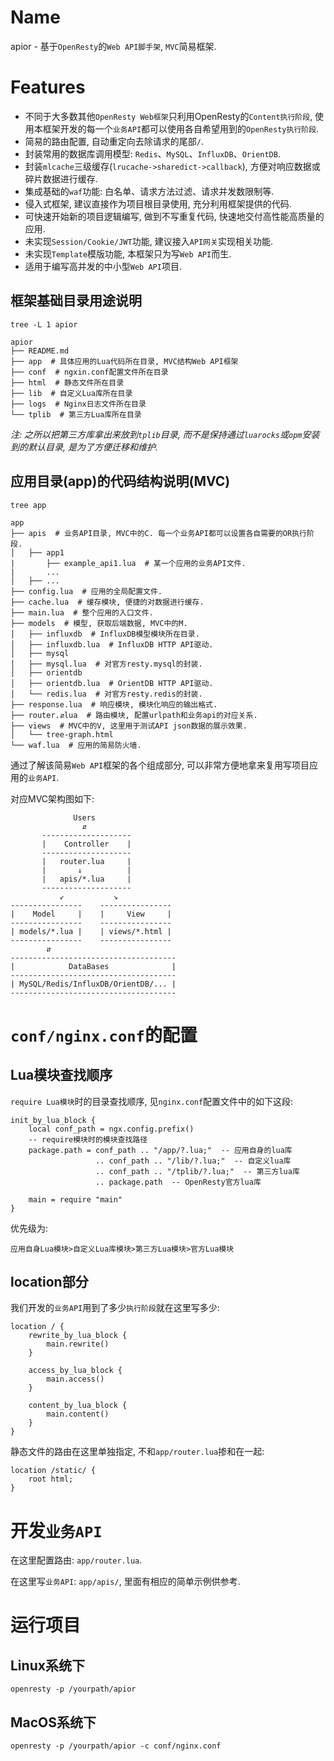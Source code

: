# Name

apior - 基于`OpenResty`的`Web API脚手架`, `MVC`简易框架.


# Features

* 不同于大多数其他`OpenResty Web框架`只利用OpenResty的`Content执行阶段`,
  使用本框架开发的每一个`业务API`都可以使用各自希望用到的`OpenResty执行阶段`.
* 简易的路由配置, 自动重定向去除请求的尾部`/`.
* 封装常用的数据库调用模型: `Redis`、`MySQL`、`InfluxDB`、`OrientDB`.
* 封装`mlcache`三级缓存(`lrucache->sharedict->callback`),
  方便对响应数据或碎片数据进行缓存.
* 集成基础的`waf`功能: 白名单、请求方法过滤、请求并发数限制等.
* 侵入式框架, 建议直接作为项目根目录使用, 充分利用框架提供的代码.
* 可快速开始新的项目逻辑编写, 做到不写重复代码, 快速地交付高性能高质量的应用.
* 未实现`Session/Cookie/JWT`功能, 建议接入`API网关`实现相关功能.
* 未实现`Template`模版功能, 本框架只为写`Web API`而生.
* 适用于编写高并发的中小型`Web API`项目.

## 框架基础目录用途说明

`tree -L 1 apior`
```
apior
├── README.md
├── app  # 具体应用的Lua代码所在目录, MVC结构Web API框架
├── conf  # ngxin.conf配置文件所在目录
├── html  # 静态文件所在目录
├── lib  # 自定义Lua库所在目录
├── logs  # Nginx日志文件所在目录
└── tplib  # 第三方Lua库所在目录
```

*注: 之所以把第三方库拿出来放到`tplib`目录, 而不是保持通过`luarocks`或`opm`安装到的默认目录, 是为了方便迁移和维护.*


## 应用目录(app)的代码结构说明(MVC)

`tree app`
```
app
├── apis  # 业务API目录, MVC中的C. 每一个业务API都可以设置各自需要的OR执行阶段.
│   ├── app1
|       ├── example_api1.lua  # 某一个应用的业务API文件.
|       ...
│   ├── ...
├── config.lua  # 应用的全局配置文件.
├── cache.lua  # 缓存模块, 便捷的对数据进行缓存.
├── main.lua  # 整个应用的入口文件.
├── models  # 模型, 获取后端数据, MVC中的M.
│   ├── influxdb  # InfluxDB模型模块所在目录.
│   ├── influxdb.lua  # InfluxDB HTTP API驱动.
│   ├── mysql
│   ├── mysql.lua  # 对官方resty.mysql的封装.
│   ├── orientdb
│   ├── orientdb.lua  # OrientDB HTTP API驱动.
│   └── redis.lua  # 对官方resty.redis的封装.
├── response.lua  # 响应模块, 模块化响应的输出格式.
├── router.⇵lua  # 路由模块, 配置urlpath和业务api的对应关系.
├── views  # MVC中的V, 这里用于测试API json数据的展示效果.
│   └── tree-graph.html
└── waf.lua  # 应用的简易防火墙.
```

通过了解该简易`Web API`框架的各个组成部分,
可以非常方便地拿来复用写项目应用的`业务API`.


对应MVC架构图如下:

                  Users
                    ⇵
           --------------------
           |    Controller    |
           --------------------
           |   router.lua     |
           |       ↓          |
           |   apis/*.lua     |
           --------------------
               ↙︎           ↘︎
    ----------------    ----------------
    |    Model     |    |     View     |
    ----------------    ----------------
    | models/*.lua |    | views/*.html |
    ----------------    ----------------
            ⇵
    -------------------------------------
    |            DataBases              |
    -------------------------------------
    | MySQL/Redis/InfluxDB/OrientDB/... |
    -------------------------------------


# `conf/nginx.conf`的配置

## Lua模块查找顺序

`require Lua模块`时的目录查找顺序, 见`nginx.conf`配置文件中的如下这段:

```nginx
init_by_lua_block {
    local conf_path = ngx.config.prefix()
    -- require模块时的模块查找路径
    package.path = conf_path .. "/app/?.lua;"  -- 应用自身的lua库
                   .. conf_path .. "/lib/?.lua;"  -- 自定义lua库
                   .. conf_path .. "/tplib/?.lua;"  -- 第三方lua库
                   .. package.path  -- OpenResty官方lua库

    main = require "main"
}
```

优先级为:

`应用自身Lua模块>自定义Lua库模块>第三方Lua模块>官方Lua模块`

## location部分

我们开发的`业务API`用到了多少`执行阶段`就在这里写多少:
```nginx
location / {
    rewrite_by_lua_block {
        main.rewrite()
    }

    access_by_lua_block {
        main.access()
    }

    content_by_lua_block {
        main.content()
    }
}
```


静态文件的路由在这里单独指定, 不和`app/router.lua`掺和在一起:
```nginx
location /static/ {
    root html;
}
```

# 开发`业务API`

在这里配置路由: `app/router.lua`.

在这里写`业务API`: `app/apis/`, 里面有相应的简单示例供参考.


# 运行项目

## Linux系统下

`openresty -p /yourpath/apior`

## MacOS系统下

`openresty -p /yourpath/apior -c conf/nginx.conf`

